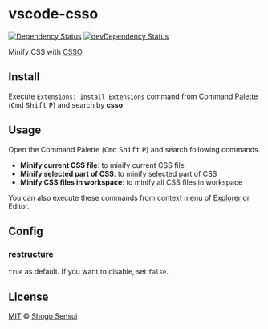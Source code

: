# vscode-csso

[![Dependency Status](https://david-dm.org/1000ch/vscode-csso.svg)](https://david-dm.org/1000ch/vscode-csso)
[![devDependency Status](https://david-dm.org/1000ch/vscode-csso/dev-status.svg)](https://david-dm.org/1000ch/vscode-csso?type=dev)

Minify CSS with [CSSO](http://github.com/css/csso).

## Install

Execute `Extensions: Install Extensions` command from [Command Palette](https://code.visualstudio.com/docs/getstarted/userinterface#_command-palette) (<kbd>Cmd</kbd> <kbd>Shift</kbd> <kbd>P</kbd>) and search by **csso**.

## Usage

Open the Command Palette (<kbd>Cmd</kbd> <kbd>Shift</kbd> <kbd>P</kbd>) and search following commands.

- **Minify current CSS file**: to minify current CSS file
- **Minify selected part of CSS**: to minify selected part of CSS
- **Minify CSS files in workspace**: to minify all CSS files in workspace

You can also execute these commands from context menu of [Explorer](https://code.visualstudio.com/docs/getstarted/userinterface#_explorer) or Editor.

## Config

### [restructure](https://github.com/css/csso#compressast-options)

`true` as default. If you want to disable, set `false`.

## License

[MIT](https://1000ch.mit-license.org) © [Shogo Sensui](https://github.com/1000ch)
